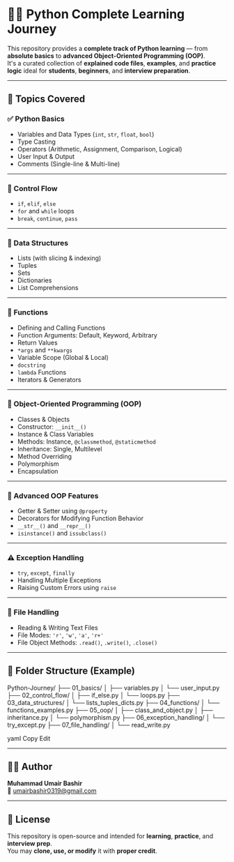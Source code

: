 # 🚀🐍 **Python Complete Learning Journey**

This repository provides a **complete track of Python learning** — from **absolute basics** to **advanced Object-Oriented Programming (OOP)**.  
It's a curated collection of **explained code files**, **examples**, and **practice logic** ideal for **students**, **beginners**, and **interview preparation**.

---

## 📘 Topics Covered

### ✅ Python Basics
- Variables and Data Types (`int`, `str`, `float`, `bool`)
- Type Casting
- Operators (Arithmetic, Assignment, Comparison, Logical)
- User Input & Output
- Comments (Single-line & Multi-line)

---

### 🔁 Control Flow
- `if`, `elif`, `else`
- `for` and `while` loops
- `break`, `continue`, `pass`

---

### 🧰 Data Structures
- Lists (with slicing & indexing)
- Tuples  
- Sets  
- Dictionaries  
- List Comprehensions

---

### 🧠 Functions
- Defining and Calling Functions  
- Function Arguments: Default, Keyword, Arbitrary  
- Return Values  
- `*args` and `**kwargs`  
- Variable Scope (Global & Local)  
- `docstring`  
- `lambda` Functions  
- Iterators & Generators

---

### 🎯 Object-Oriented Programming (OOP)
- Classes & Objects  
- Constructor: `__init__()`  
- Instance & Class Variables  
- Methods: Instance, `@classmethod`, `@staticmethod`  
- Inheritance: Single, Multilevel  
- Method Overriding  
- Polymorphism  
- Encapsulation

---

### 🧬 Advanced OOP Features
- Getter & Setter using `@property`  
- Decorators for Modifying Function Behavior  
- `__str__()` and `__repr__()`  
- `isinstance()` and `issubclass()`

---

### ⚠️ Exception Handling
- `try`, `except`, `finally`  
- Handling Multiple Exceptions  
- Raising Custom Errors using `raise`

---

### 📂 File Handling
- Reading & Writing Text Files  
- File Modes: `'r'`, `'w'`, `'a'`, `'r+'`  
- File Object Methods: `.read()`, `.write()`, `.close()`

---

## 📁 Folder Structure (Example)
Python-Journey/
├── 01_basics/
│ ├── variables.py
│ └── user_input.py
├── 02_control_flow/
│ ├── if_else.py
│ └── loops.py
├── 03_data_structures/
│ └── lists_tuples_dicts.py
├── 04_functions/
│ └── functions_examples.py
├── 05_oop/
│ ├── class_and_object.py
│ ├── inheritance.py
│ └── polymorphism.py
├── 06_exception_handling/
│ └── try_except.py
├── 07_file_handling/
│ └── read_write.py

yaml
Copy
Edit

---

## 👨‍💻 Author

**Muhammad Umair Bashir**  
📧 umairbashir0319@gmail.com

---

## 🪪 License

This repository is open-source and intended for **learning**, **practice**, and **interview prep**.  
You may **clone, use, or modify** it with **proper credit**.
